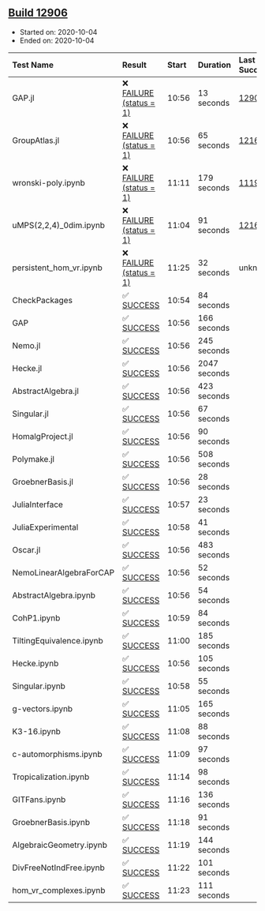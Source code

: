 ## [Build 12906](https://oscarci.mathematik.uni-kl.de/job/oscar/12906/)

* Started on: 2020-10-04
* Ended on: 2020-10-04

| Test Name    | Result | Start | Duration | Last Success | First Failure |
|:-------------|:-------|:------|:---------|:-------------|:--------------|
| GAP.jl | ❌ [FAILURE (status = 1)](https://oscarci.mathematik.uni-kl.de/job/oscar/12906/artifact/logs/build-12906/GAP.jl.log) | 10:56 | 13 seconds | [12905](https://oscarci.mathematik.uni-kl.de/job/oscar/12905/) | [12906](https://oscarci.mathematik.uni-kl.de/job/oscar/12906/) |
| GroupAtlas.jl | ❌ [FAILURE (status = 1)](https://oscarci.mathematik.uni-kl.de/job/oscar/12906/artifact/logs/build-12906/GroupAtlas.jl.log) | 10:56 | 65 seconds | [12167](https://oscarci.mathematik.uni-kl.de/job/oscar/12167/) | [12168](https://oscarci.mathematik.uni-kl.de/job/oscar/12168/) |
| wronski-poly.ipynb | ❌ [FAILURE (status = 1)](https://oscarci.mathematik.uni-kl.de/job/oscar/12906/artifact/logs/build-12906/wronski-poly.ipynb.log) | 11:11 | 179 seconds | [11192](https://oscarci.mathematik.uni-kl.de/job/oscar/11192/) | [11193](https://oscarci.mathematik.uni-kl.de/job/oscar/11193/) |
| uMPS(2,2,4)_0dim.ipynb | ❌ [FAILURE (status = 1)](https://oscarci.mathematik.uni-kl.de/job/oscar/12906/artifact/logs/build-12906/uMPS-2-2-4-_0dim.ipynb.log) | 11:04 | 91 seconds | [12167](https://oscarci.mathematik.uni-kl.de/job/oscar/12167/) | [12168](https://oscarci.mathematik.uni-kl.de/job/oscar/12168/) |
| persistent_hom_vr.ipynb | ❌ [FAILURE (status = 1)](https://oscarci.mathematik.uni-kl.de/job/oscar/12906/artifact/logs/build-12906/persistent_hom_vr.ipynb.log) | 11:25 | 32 seconds | unknown | unknown |
| CheckPackages | ✅ [SUCCESS](https://oscarci.mathematik.uni-kl.de/job/oscar/12906/artifact/logs/build-12906/CheckPackages.log) | 10:54 | 84 seconds |  |  |
| GAP | ✅ [SUCCESS](https://oscarci.mathematik.uni-kl.de/job/oscar/12906/artifact/logs/build-12906/GAP.log) | 10:56 | 166 seconds |  |  |
| Nemo.jl | ✅ [SUCCESS](https://oscarci.mathematik.uni-kl.de/job/oscar/12906/artifact/logs/build-12906/Nemo.jl.log) | 10:56 | 245 seconds |  |  |
| Hecke.jl | ✅ [SUCCESS](https://oscarci.mathematik.uni-kl.de/job/oscar/12906/artifact/logs/build-12906/Hecke.jl.log) | 10:56 | 2047 seconds |  |  |
| AbstractAlgebra.jl | ✅ [SUCCESS](https://oscarci.mathematik.uni-kl.de/job/oscar/12906/artifact/logs/build-12906/AbstractAlgebra.jl.log) | 10:56 | 423 seconds |  |  |
| Singular.jl | ✅ [SUCCESS](https://oscarci.mathematik.uni-kl.de/job/oscar/12906/artifact/logs/build-12906/Singular.jl.log) | 10:56 | 67 seconds |  |  |
| HomalgProject.jl | ✅ [SUCCESS](https://oscarci.mathematik.uni-kl.de/job/oscar/12906/artifact/logs/build-12906/HomalgProject.jl.log) | 10:56 | 90 seconds |  |  |
| Polymake.jl | ✅ [SUCCESS](https://oscarci.mathematik.uni-kl.de/job/oscar/12906/artifact/logs/build-12906/Polymake.jl.log) | 10:56 | 508 seconds |  |  |
| GroebnerBasis.jl | ✅ [SUCCESS](https://oscarci.mathematik.uni-kl.de/job/oscar/12906/artifact/logs/build-12906/GroebnerBasis.jl.log) | 10:56 | 28 seconds |  |  |
| JuliaInterface | ✅ [SUCCESS](https://oscarci.mathematik.uni-kl.de/job/oscar/12906/artifact/logs/build-12906/JuliaInterface.log) | 10:57 | 23 seconds |  |  |
| JuliaExperimental | ✅ [SUCCESS](https://oscarci.mathematik.uni-kl.de/job/oscar/12906/artifact/logs/build-12906/JuliaExperimental.log) | 10:58 | 41 seconds |  |  |
| Oscar.jl | ✅ [SUCCESS](https://oscarci.mathematik.uni-kl.de/job/oscar/12906/artifact/logs/build-12906/Oscar.jl.log) | 10:56 | 483 seconds |  |  |
| NemoLinearAlgebraForCAP | ✅ [SUCCESS](https://oscarci.mathematik.uni-kl.de/job/oscar/12906/artifact/logs/build-12906/NemoLinearAlgebraForCAP.log) | 10:56 | 52 seconds |  |  |
| AbstractAlgebra.ipynb | ✅ [SUCCESS](https://oscarci.mathematik.uni-kl.de/job/oscar/12906/artifact/logs/build-12906/AbstractAlgebra.ipynb.log) | 10:56 | 54 seconds |  |  |
| CohP1.ipynb | ✅ [SUCCESS](https://oscarci.mathematik.uni-kl.de/job/oscar/12906/artifact/logs/build-12906/CohP1.ipynb.log) | 10:59 | 84 seconds |  |  |
| TiltingEquivalence.ipynb | ✅ [SUCCESS](https://oscarci.mathematik.uni-kl.de/job/oscar/12906/artifact/logs/build-12906/TiltingEquivalence.ipynb.log) | 11:00 | 185 seconds |  |  |
| Hecke.ipynb | ✅ [SUCCESS](https://oscarci.mathematik.uni-kl.de/job/oscar/12906/artifact/logs/build-12906/Hecke.ipynb.log) | 10:56 | 105 seconds |  |  |
| Singular.ipynb | ✅ [SUCCESS](https://oscarci.mathematik.uni-kl.de/job/oscar/12906/artifact/logs/build-12906/Singular.ipynb.log) | 10:58 | 55 seconds |  |  |
| g-vectors.ipynb | ✅ [SUCCESS](https://oscarci.mathematik.uni-kl.de/job/oscar/12906/artifact/logs/build-12906/g-vectors.ipynb.log) | 11:05 | 165 seconds |  |  |
| K3-16.ipynb | ✅ [SUCCESS](https://oscarci.mathematik.uni-kl.de/job/oscar/12906/artifact/logs/build-12906/K3-16.ipynb.log) | 11:08 | 88 seconds |  |  |
| c-automorphisms.ipynb | ✅ [SUCCESS](https://oscarci.mathematik.uni-kl.de/job/oscar/12906/artifact/logs/build-12906/c-automorphisms.ipynb.log) | 11:09 | 97 seconds |  |  |
| Tropicalization.ipynb | ✅ [SUCCESS](https://oscarci.mathematik.uni-kl.de/job/oscar/12906/artifact/logs/build-12906/Tropicalization.ipynb.log) | 11:14 | 98 seconds |  |  |
| GITFans.ipynb | ✅ [SUCCESS](https://oscarci.mathematik.uni-kl.de/job/oscar/12906/artifact/logs/build-12906/GITFans.ipynb.log) | 11:16 | 136 seconds |  |  |
| GroebnerBasis.ipynb | ✅ [SUCCESS](https://oscarci.mathematik.uni-kl.de/job/oscar/12906/artifact/logs/build-12906/GroebnerBasis.ipynb.log) | 11:18 | 91 seconds |  |  |
| AlgebraicGeometry.ipynb | ✅ [SUCCESS](https://oscarci.mathematik.uni-kl.de/job/oscar/12906/artifact/logs/build-12906/AlgebraicGeometry.ipynb.log) | 11:19 | 144 seconds |  |  |
| DivFreeNotIndFree.ipynb | ✅ [SUCCESS](https://oscarci.mathematik.uni-kl.de/job/oscar/12906/artifact/logs/build-12906/DivFreeNotIndFree.ipynb.log) | 11:22 | 101 seconds |  |  |
| hom_vr_complexes.ipynb | ✅ [SUCCESS](https://oscarci.mathematik.uni-kl.de/job/oscar/12906/artifact/logs/build-12906/hom_vr_complexes.ipynb.log) | 11:23 | 111 seconds |  |  |
